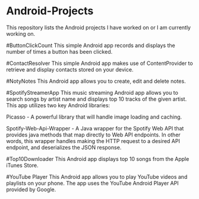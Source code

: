 # Android-Projects
This repository lists the Android projects I have worked on or I am currently working on.

#ButtonClickCount
This simple Android app records and displays the number of times a button has been clicked.

#ContactResolver
This simple Android app makes use of ContentProvider to retrieve and display contacts stored on your device.

#NotyNotes
This Android app allows you to create, edit and delete notes.

#SpotifyStreamerApp
This music streaming Android app allows you to search songs by artist name and displays top 10 tracks of the given artist. This app utilizes two key Android libraries:

Picasso - A powerful library that will handle image loading and caching.

Spotify-Web-Api-Wrapper - A Java wrapper for the Spotify Web API that provides java methods that map directly to Web API endpoints. In other words, this wrapper handles making the HTTP request to a desired API endpoint, and deserializes the JSON response.

#Top10Downloader
This Android app displays top 10 songs from the Apple iTunes Store.

#YouTube Player
This Android app allows you to play YouTube videos and playlists on your phone. The app uses the YouTube Android Player API provided by Google.





